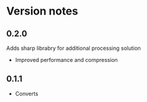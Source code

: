# Version notes

## 0.2.0
Adds sharp librabry for additional processing solution
  - Improved performance and compression


## 0.1.1
- Converts 